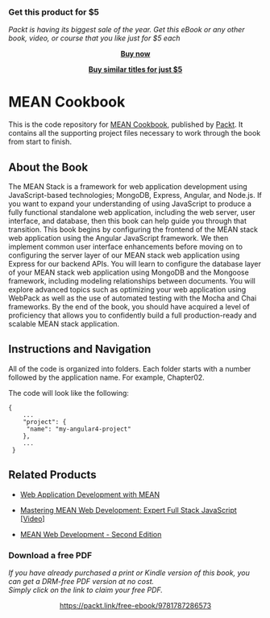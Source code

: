
### Get this product for $5

<i>Packt is having its biggest sale of the year. Get this eBook or any other book, video, or course that you like just for $5 each</i>


<b><p align='center'>[Buy now](https://packt.link/9781787286573)</p></b>


<b><p align='center'>[Buy similar titles for just $5](https://subscription.packtpub.com/search)</p></b>


# MEAN Cookbook
This is the code repository for [MEAN Cookbook](https://www.packtpub.com/web-development/mean-cookbook?utm_source=github&utm_medium=repository&utm_campaign=9781787286573), published by [Packt](https://www.packtpub.com/?utm_source=github). It contains all the supporting project files necessary to work through the book from start to finish.
## About the Book
The MEAN Stack is a framework for web application development using JavaScript-based technologies; MongoDB, Express, Angular, and Node.js. If you want to expand your understanding of using JavaScript to produce a fully functional standalone web application, including the web server, user interface, and database, then this book can help guide you through that transition. This book begins by configuring the frontend of the MEAN stack web application using the Angular JavaScript framework. We then implement common user interface enhancements before moving on to configuring the server layer of our MEAN stack web application using Express for our backend APIs. You will learn to configure the database layer of your MEAN stack web application using MongoDB and the Mongoose framework, including modeling relationships between documents. You will explore advanced topics such as optimizing your web application using WebPack as well as the use of automated testing with the Mocha and Chai frameworks. By the end of the book, you should have acquired a level of proficiency that allows you to confidently build a full production-ready and scalable MEAN stack application.

## Instructions and Navigation
All of the code is organized into folders. Each folder starts with a number followed by the application name. For example, Chapter02.



The code will look like the following:
```
{
    ...
    "project": {
     "name": "my-angular4-project"
    },
    ...
 }
```



## Related Products
* [Web Application Development with MEAN](https://www.packtpub.com/application-development/web-application-development-mean?utm_source=github&utm_medium=repository&utm_campaign=9781787121720)

* [Mastering MEAN Web Development: Expert Full Stack JavaScript [Video]](https://www.packtpub.com/web-development/mastering-mean-web-development-expert-full-stack-javascript-video?utm_source=github&utm_medium=repository&utm_campaign=9781785882159)

* [MEAN Web Development - Second Edition](https://www.packtpub.com/web-development/mean-web-development-second-edition?utm_source=github&utm_medium=repository&utm_campaign=9781785886300)


### Download a free PDF

 <i>If you have already purchased a print or Kindle version of this book, you can get a DRM-free PDF version at no cost.<br>Simply click on the link to claim your free PDF.</i>
<p align="center"> <a href="https://packt.link/free-ebook/9781787286573">https://packt.link/free-ebook/9781787286573 </a> </p>